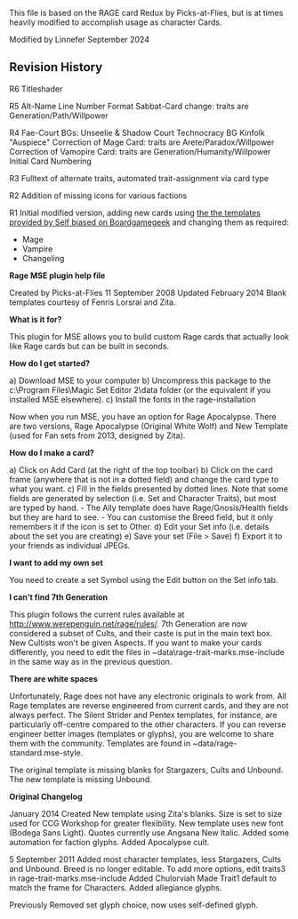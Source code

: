 This file is based on the RAGE card Redux by Picks-at-Flies, but is at times heavily modified to accomplish usage as character Cards.

Modified by Linnefer
September 2024

## Revision History ##
R6
Titleshader

R5
Alt-Name Line
Number Format
Sabbat-Card change: traits are Generation/Path/Willpower

R4
Fae-Court BGs: Unseelie & Shadow Court
Technocracy BG
Kinfolk "Auspiece"
Correction of Mage Card: traits are Arete/Paradox/Willpower
Correction of Vamopire Card: traits are Generation/Humanity/Willpower
Initial Card Numbering

R3
Fulltext of alternate traits, automated trait-assignment via card type

R2
Addition of missing icons for various factions

R1
Initial modified version, adding new cards using [the the templates provided by Self biased on Boardgamegeek](https://boardgamegeek.com/thread/2163791/rage-card-frame-update-and-rework) and changing them as required:
* Mage
* Vampire
* Changeling


__Rage MSE plugin help file__

Created by Picks-at-Flies
11 September 2008
Updated February 2014
Blank templates courtesy of Fenris Lorsrai and Zita.

__What is it for?__

This plugin for MSE allows you to build custom Rage cards that actually look like Rage cards but can be built in seconds.

__How do I get started?__

a) Download MSE to your computer
b) Uncompress this package to the c:\Program Files\Magic Set Editor 2\data folder (or the equivalent if you installed MSE elsewhere).
c) Install the fonts in the rage-installation

Now when you run MSE, you have an option for Rage Apocalypse. There are two versions, Rage Apocalypse (Original White Wolf) and New Template (used for Fan sets from 2013, designed by Zita).

__How do I make a card?__

a) Click on Add Card (at the right of the top toolbar)
b) Click on the card frame (anywhere that is not in a dotted field) and change the card type to what you want.
c) Fill in the fields presented by dotted lines.  Note that some fields are generated by selection (i.e. Set and Character Traits), but most are typed by hand.
	- The Ally template does have Rage/Gnosis/Health fields but they are hard to see.
	- You can customise the Breed field, but it only remembers it if the icon is set to Other.
d) Edit your Set info (i.e. details about the set you are creating)
e) Save your set (File > Save)
f) Export it to your friends as individual JPEGs.

__I want to add my own set__

You need to create a set Symbol using the Edit button on the Set info tab.

__I can't find 7th Generation__

This plugin follows the current rules available at http://www.werepenguin.net/rage/rules/.  7th Generation are now considered a subset of Cults, and their caste is put in the main text box.  New Cultists won't be given Aspects.  If you want to make your cards differently, you need to edit the files in ~data\rage-trait-marks.mse-include in the same way as in the previous question.

__There are white spaces__

Unfortunately, Rage does not have any electronic originals to work from.  All Rage templates are reverse engineered from current cards, and they are not always perfect.  The Silent Strider and Pentex templates, for instance, are particularly off-centre compared to the other characters.  If you can reverse engineer better images (templates or glyphs), you are welcome to share them with the community.  Templates are found in ~data/rage-standard.mse-style.

The original template is missing blanks for Stargazers, Cults and Unbound.
The new template is missing Unbound.

__Original Changelog__

January 2014
	Created New template using Zita's blanks. Size is set to size used for CCG Workshop for greater flexibility.
		New template uses new font (Bodega Sans Light).
		Quotes currently use Angsana New Italic.
		Added some automation for faction glyphs.
	Added Apocalypse cult.
	

5 September 2011
	Added most character templates, less Stargazers, Cults and Unbound.
	Breed is no longer editable.  To add more options, edit traits3 in rage-trait-marks.mse-include
	Added Chulorviah
	Made Trait1 default to match the frame for Characters.
	Added allegiance glyphs.
	
Previously
	Removed set glyph choice, now uses self-defined glyph.
	
